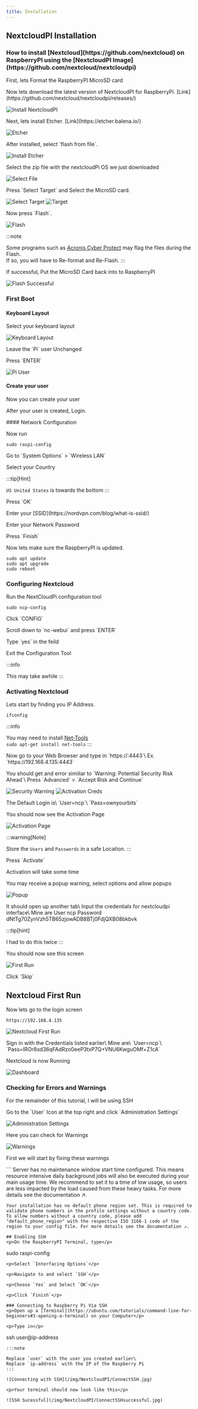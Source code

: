 ```yaml
---
title: Installation
---
```

## NextcloudPI Installation

<h3> How to install [Nextcloud](https://github.com/nextcloud) on RaspberryPI using the [NextcloudPI Image](https://github.com/nextcloud/nextcloudpi)</h3>

<p>First, lets Format the RaspberryPI MicroSD card</p>

<p>Now lets download the latest version of NextcloudPI for RaspberryPi. [Link](https://github.com/nextcloud/nextcloudpi/releases/)</p>

![Install NextcloudPI](/img/NextcloudPI/NextcloudImage.png)

<p>Next, lets install Etcher. [Link](https://etcher.balena.io/)</p>

![Etcher](/img/NextcloudPI/Etcher1.png)

<p>After installed, select `flash from file`.</p>

![Install Etcher](/img/NextcloudPI/etcher.jpg)

<p>Select the zip file with the nextcloudPi OS we just downloaded</p>

![Select File](/img/NextcloudPI/SelectFile.png)

<p>Press `Select Target` and Select the MicroSD card.</p>

![Select Target](/img/NextcloudPI/SelectTarget.png)
![Target](/img/NextcloudPI/SelectTarget1.png)

<p>Now press `Flash`.</p>

![Flash](/img/NextcloudPI/Flash.png)

:::note

Some programs such as [Acronis Cyber Protect](https://www.acronis.com/en-us/products/cyber-protect/) may flag the files during the Flash.\
If so, you will have to Re-format and Re-Flash.
:::

<p>If successful, Put the MicroSD Card back into to RaspberryPI</p>

![Flash Successful](/img/NextcloudPI/FlashSuccess.png)

### First Boot
#### Keyboard Layout
<p>Select your keyboard layout</p>

![Keyboard Layout](/img/NextcloudPI/nextcloud-keyboard.jpg)

<p>Leave the `Pi` user Unchanged</p>
<p>Press `ENTER`</p>

![Pi User](/img/NextcloudPI/nextcloud-ask-rename.jpg)
#### Create your user
<p>Now you can create your user</p>

<p>After your user is created, Login.</p>
#### Network Configuration
<p>Now run</p>

```
sudo raspi-config
```

<p>Go to `System Options` > `Wireless LAN`</p>
<p>Select your Country</p>

:::tip[Hint]

`US United States` is towards the bottom
:::

<p>Press `OK`</p>

<p>Enter your [SSID](https://nordvpn.com/blog/what-is-ssid/)</p>

<p>Enter your Network Password</p>

<p>Press `Finish`</p>

<p>Now lets make sure the RaspberryPI is updated.</p>

```
sudo apt update
sudo apt upgrade
sudo reboot
```

### Configuring Nextcloud

<p>Run the NextCloudPi configuration tool</p>

```
sudo ncp-config
```

<p>Click `CONFIG`</p>

<p>Scroll down to `nc-webui` and press `ENTER`</p>

<p>Type `yes` in the feild</p>

<p>Exit the Configuration Tool</p>

:::info

This may take awhile
:::

### Activating Nextcloud

<p>Lets start by finding you IP Address.</p>

```
ifconfig
```

:::info

You may need to install [Net-Tools](https://net-tools.sourceforge.io/)\
`sudo apt-get install net-tools`
:::

<p>Now go to your Web Browser and type in `https://<IP from ifconfig>:4443`\
Ex. `https://192.168.4.135:4443`</p>

<p>You should get and error similiar to `Warning: Potential Security Risk Ahead`\
Press `Advanced` > `Accept Risk and Continue`</p>

![Security Warning](/img/NextcloudPI/security-warning.png)
![Activation Creds](/img/NextcloudPI/activation-creds.png)

<p>The Default Login is\
`User=ncp`\
`Pass=ownyourbits`</p>

<p>You should now see the Activation Page</p>

![Activation Page](/img/NextcloudPI/Activation-page.png)

:::warning[Note]

Store the `Users` and `Passwords` in a safe Location.
:::

<p>Press `Activate`</p>

<p>Activation will take some time</p>

<p>You may receive a popup warning, select options and allow popups</p>

![Popup](/img/NextcloudPI/Popup.png)

<p>It should open up another tab\
Input the credentials for nextcloudpi interface\
Mine are User ncp Password dNtTg70ZynVzh5TB65zjowADB8BTj0FdjQXB08bkbvk</p>

:::tip[hint]

I had to do this twice
:::

<p>You should now see this screen</p>

![First Run](/img/NextcloudPI/FirstRun.png)

<p>Click `Skip`</p>

## Nextcloud First Run

<p>Now lets go to the login screen</p>

```
https://192.168.4.135
```

![Nextcloud First Run](/img/NextcloudPI/NextcloudFirstRun.png)

<p>Sign in with the Credentials listed earlier\
Mine are\
`User=ncp`\
`Pass=IROr8xd36qFAdRzo0eeP3txP7Q+VNU6KwguOMf+Z1cA`</p>

<p>Nextcloud is now Running</p>

![Dashboard](/img/NextcloudPI/Dashboard.png)

### Checking for Errors and Warnings

<p>For the remainder of this tutorial, I will be using SSH</p>

<p>Go to the `User` Icon at the top right and click `Administration Settings`</p>

![Administration Settings](/img/NextcloudPI/Administration.jpg)

<p>Here you can check for Warnings</p>

![Warnings](/img/NextcloudPI/Warnings.jpg)

<p>First we will start by fixing these warnings</p>
```
    Server has no maintenance window start time configured. This means resource intensive daily background jobs will also be executed during your main usage time. We recommend to set it to a time of low usage, so users are less impacted by the load caused from these heavy tasks. For more details see the documentation ↗.

    Your installation has no default phone region set. This is required to validate phone numbers in the profile settings without a country code. To allow numbers without a country code, please add "default_phone_region" with the respective ISO 3166-1 code of the region to your config file. For more details see the documentation ↗.
```
## Enabling SSH
<p>On the RaspberryPI Terminal, type</p>
```
sudo raspi-config
```
<p>Select `Interfacing Options`</p>

<p>Navigate to and select `SSH`</p>

<p>Choose `Yes` and Select `OK`</p>

<p>Click `Finish`</p>

### Connecting to Raspberry Pi Via SSH
<p>Open up a [Terminal](https://ubuntu.com/tutorials/command-line-for-beginners#3-opening-a-terminal) on your Computer</p>

<p>Type in</p>
```
ssh user@ip-address
```
:::note

Replace `user` with the user you created earlier\
Replace `ip-address` with the IP of the Raspberry Pi
:::

![Connecting with SSH](/img/NextcloudPI/ConnectSSH.jpg)

<p>Your terminal should now look like this</p>

![SSH Sucessful](/img/NextcloudPI/ConnectSSHsuccessful.jpg)

